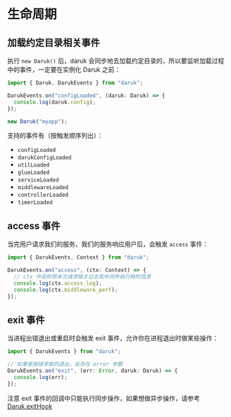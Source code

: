 # 生命周期

## 加载约定目录相关事件

执行 `new Daruk()` 后，daruk 会同步地去加载约定目录的，所以要监听加载过程中的事件，一定要在实例化 Daruk 之前：

```ts
import { Daruk, DarukEvents } from "daruk";

DarukEvents.on("configLoaded", (daruk: Daruk) => {
  console.log(daruk.config);
});

new Daruk("myapp");
```

支持的事件有（按触发顺序列出）：

- `configLoaded`
- `darukConfigLoaded`
- `utilLoaded`
- `glueLoaded`
- `serviceLoaded`
- `middlewareLoaded`
- `controllerLoaded`
- `timerLoaded`

## access 事件

当完用户请求我们的服务，我们的服务响应用户后，会触发 `access` 事件：

```ts
import { DarukEvents, Context } from "daruk";

DarukEvents.on("access", (ctx: Context) => {
  // ctx 中会附带本次请求相关日志和中间件执行耗时信息
  console.log(ctx.access_log);
  console.log(ctx.middleware_perf);
});
```

## exit 事件

当进程出错退出或重启时会触发 exit 事件，允许你在进程退出时做某些操作：

```ts
import { DarukEvents } from "daruk";

// 如果是报错导致的退出，会存在 error 参数
DarukEvents.on("exit", (err: Error, daruk: Daruk) => {
  console.log(err);
});
```

注意 exit 事件的回调中只能执行同步操作，如果想做异步操作，请参考 [Daruk.exitHook](./api.html#exithook)
